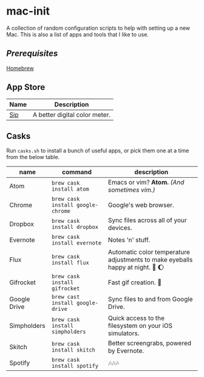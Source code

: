 # mac-init
A collection of random configuration scripts to help with setting up a new Mac. This is also a list of apps and tools that I like to use.

## _Prerequisites_
[Homebrew](http://brew.sh/)

## App Store

Name|Description
---|---
[Sip](https://itunes.apple.com/us/app/sip/id507257563?mt=12)|A better digital color meter.

## Casks
Run `casks.sh` to install a bunch of useful apps, or pick them one at a time from the below table.

name|command|description
---|---|---
Atom|`brew cask install atom`|Emacs or vim? **Atom.** *(And sometimes vim.)*
Chrome|`brew cask install google-chrome`|Google's web browser.
Dropbox|`brew cask install dropbox`|Sync files across all of your devices.
Evernote|`brew cask install evernote`|Notes 'n' stuff.
Flux|`brew cask install flux`|Automatic color temperature adjustments to make eyeballs happy at night. :eyes: :moon:
Gifrocket|`brew cask install gifrocket`|Fast gif creation. :rocket:
Google Drive|`brew cast install google-drive`|Sync files to and from Google Drive.
Simpholders|`brew cask install simpholders`|Quick access to the filesystem on your iOS simulators.
Skitch|`brew cask install skitch`|Better screengrabs, powered by Evernote.
Spotify|`brew cask install spotify`|:notes::notes::notes:
